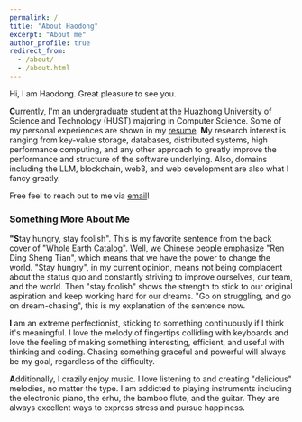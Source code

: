 ```yaml
---
permalink: /
title: "About Haodong"
excerpt: "About me"
author_profile: true
redirect_from: 
  - /about/
  - /about.html
---
```

Hi, I am Haodong. Great pleasure to see you.

**C**urrently, I'm an undergraduate student at the Huazhong University of Science and Technology (HUST) majoring in Computer Science. Some of my personal experiences are shown in my [resume](https://sleepylgod.github.io/cv/). **M**y research interest is ranging from key-value storage, databases, distributed systems, high performance computing, and any other approach to greatly improve the performance and structure of the software underlying. Also, domains including the LLM, blockchain, web3, and web development are also what I fancy greatly.

Free feel to reach out to me via [email](mailto:haodong.lu.me@gmail.com)!

### **Something More About Me**

**"S**tay hungry, stay foolish". This is my favorite sentence from the back cover of "Whole Earth Catalog". Well, we Chinese people emphasize "Ren Ding Sheng Tian", which means that we have the power to change the world. "Stay hungry", in my current opinion,  means not being complacent about the status quo and constantly striving to improve ourselves, our team, and the world. Then "stay foolish" shows the strength to stick to our original aspiration and keep working hard for our dreams. "Go on struggling, and go on dream-chasing", this is my explanation of the sentence now.

**I** am an extreme perfectionist, sticking to something continuously if I think it's meaningful. I love the melody of fingertips colliding with keyboards and love the feeling of making something interesting, efficient, and useful with thinking and coding. Chasing something graceful and powerful will always be my goal, regardless of the difficulty.

**A**dditionally, I crazily enjoy music. I love listening to and creating "delicious" melodies, no matter the type. I am addicted to playing instruments including the electronic piano, the erhu, the bamboo flute, and the guitar. They are always excellent ways to express stress and pursue happiness.
